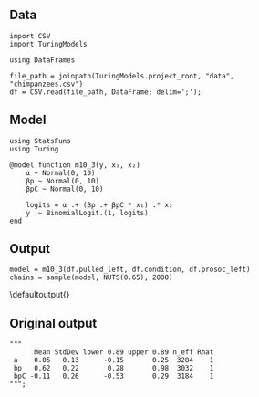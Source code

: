 <!--This file was generated, do not modify it.-->
## Data

```julia:ex1
import CSV
import TuringModels

using DataFrames

file_path = joinpath(TuringModels.project_root, "data", "chimpanzees.csv")
df = CSV.read(file_path, DataFrame; delim=';');
```

## Model

```julia:ex2
using StatsFuns
using Turing

@model function m10_3(y, x₁, x₂)
    α ~ Normal(0, 10)
    βp ~ Normal(0, 10)
    βpC ~ Normal(0, 10)

    logits = α .+ (βp .+ βpC * x₁) .* x₂
    y .~ BinomialLogit.(1, logits)
end
```

## Output

```julia:ex3
model = m10_3(df.pulled_left, df.condition, df.prosoc_left)
chains = sample(model, NUTS(0.65), 2000)
```

\defaultoutput{}

## Original output

```julia:ex4
"""
      Mean StdDev lower 0.89 upper 0.89 n_eff Rhat
 a    0.05   0.13      -0.15       0.25  3284    1
 bp   0.62   0.22       0.28       0.98  3032    1
 bpC -0.11   0.26      -0.53       0.29  3184    1
""";
```

